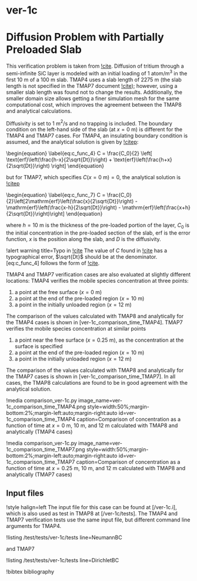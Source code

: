 # ver-1c

# Diffusion Problem with Partially Preloaded Slab

This verification problem is taken from [!cite](longhurst1992verification,ambrosek2008verification). Diffusion of tritium through a semi-infinite SiC layer is modeled with an initial
loading of 1 atom/m$^3$ in the first 10 m of a 100 m slab. TMAP4 uses a slab length of 2275 m (the slab length is not specified in the TMAP7 document [!cite](ambrosek2008verification)); however, using a smaller slab length was found not to change the results. Additionally, the smaller domain size allows getting a finer simulation mesh for the same computational cost, which improves the agreement between the TMAP8 and analytical calculations.

Diffusivity is set to 1 m$^2$/s
and no trapping is included. The boundary condition on the left-hand side of the slab (at $x=0$ m) is different for the TMAP4 and TMAP7 cases. For TMAP4, an insulating boundary condition is assumed, and the analytical solution is given by [!citep](Carslaw1959conduction):

\begin{equation}
\label{eq:c_func_4}
C = \frac{C_0}{2} \left[ \text{erf}\left(\frac{h-x}{2\sqrt{Dt}}\right) +
\text{erf}\left(\frac{h+x}{2\sqrt{Dt}}\right)  \right]
\end{equation}

but for TMAP7, which specifies $C(x=0 \mathrm{\:m})=0$, the analytical solution is [!citep](Carslaw1959conduction)

\begin{equation}
\label{eq:c_func_7}
C = \frac{C_0}{2}\left[2\mathrm{erf}\left(\frac{x}{2\sqrt{Dt}}\right) - \mathrm{erf}\left(\frac{x-h}{2\sqrt{Dt}}\right) - \mathrm{erf}\left(\frac{x+h}{2\sqrt{Dt}}\right)\right]
\end{equation}

where $h=10$ m is the thickness of the pre-loaded portion of the layer, $C_0$ is the initial concentration in the pre-loaded section of the slab, $\mathrm{erf}$ is the error function, $x$ is the position along the slab, and $D$ is the diffusivity.

!alert warning title=Typo in [!cite](longhurst1992verification)
The value of $C$ found in [!cite](longhurst1992verification) has a typographical error, $\sqrt{Dt}$ should be at the denominator. [eq:c_func_4] follows the form of [!cite](Carslaw1959conduction).

TMAP4 and TMAP7 verification cases are also evaluated at slightly different locations: TMAP4 verifies the mobile species concentration at three points:

1. a point at the free surface ($x = 0$ m)
2. a point at the end of the pre-loaded region ($x = 10$ m)
3. a point in the initially unloaded region ($x = 12$ m)


The comparison of the values calculated with TMAP8 and analytically for the TMAP4 cases is shown in
[ver-1c_comparison_time_TMAP4]. TMAP7 verifies the mobile species concentration at similar points

1. a point near the free surface ($x = 0.25$ m), as the concentration at the surface is specified
2. a point at the end of the pre-loaded region ($x = 10$ m)
3. a point in the initially unloaded region ($x = 12$ m)



The comparison of the values calculated with TMAP8 and analytically for the TMAP7 cases is shown in
[ver-1c_comparison_time_TMAP7]. In all cases, the TMAP8 calculations are found to be in good agreement with the analytical solution.

!media comparison_ver-1c.py
       image_name=ver-1c_comparison_time_TMAP4.png
       style=width:50%;margin-bottom:2%;margin-left:auto;margin-right:auto
       id=ver-1c_comparison_time_TMAP4
       caption=Comparison of concentration as a function of time at $x = 0$ m, 10 m, and 12 m
       calculated with TMAP8 and analytically (TMAP4 cases)

!media comparison_ver-1c.py
       image_name=ver-1c_comparison_time_TMAP7.png
       style=width:50%;margin-bottom:2%;margin-left:auto;margin-right:auto
       id=ver-1c_comparison_time_TMAP7
       caption=Comparison of concentration as a function of time at $x = 0.25$ m, 10 m, and 12 m
       calculated with TMAP8 and analytically (TMAP7 cases)

## Input files

!style halign=left
The input file for this case can be found at [/ver-1c.i], which is also used as test in TMAP8 at [/ver-1c/tests]. The TMAP4 and TMAP7 verification tests use the same input file,
but different command line arguments for TMAP4.

!listing /test/tests/ver-1c/tests line=NeumannBC

and TMAP7

!listing /test/tests/ver-1c/tests line=DirichletBC

!bibtex bibliography
